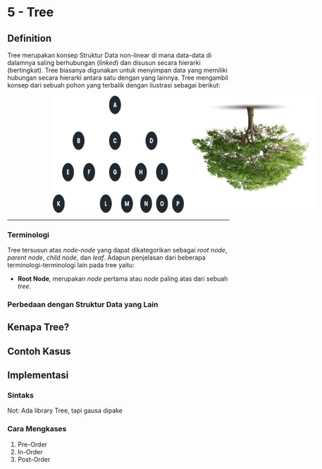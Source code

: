 # 5 - Tree
## Definition
Tree merupakan konsep Struktur Data non-linear di mana data-data di dalamnya saling berhubungan (*linked*) dan disusun secara hierarki (bertingkat). Tree biasanya digunakan untuk menyimpan data yang memiliki hubungan secara hierarki antara satu dengan yang lainnya. Tree mengambil konsep dari sebuah pohon yang terbalik dengan ilustrasi sebagai berikut:

<div style="display:flex; width:300px; margin: 0 auto;">
    <img src="Tree_example_1_1.png">
    <img src="Tree_example_1_2.png">
</div>
<hr>

### Terminologi
Tree tersusun atas *node-node* yang dapat dikategorikan sebagai *root node*, *parent node*, *child node*, dan *leaf*. Adapun penjelasan dari beberapa terminologi-terminologi lain pada tree yaitu:
- **Root Node**, merupakan *node* pertama atau *node* paling atas dari sebuah *tree*.

### Perbedaan dengan Struktur Data yang Lain
## Kenapa Tree?
## Contoh Kasus
## Implementasi
### Sintaks
Not: Ada library Tree, tapi gausa dipake
### Cara Mengkases
1. Pre-Order
2. In-Order
3. Post-Order
